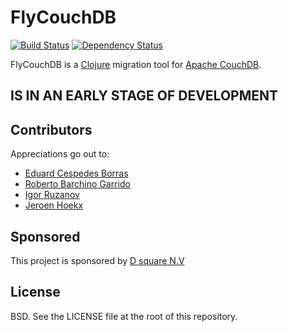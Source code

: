 # FlyCouchDB
[![Build Status](https://travis-ci.org/haduart/flycouchdb.svg)](https://travis-ci.org/haduart/flycouchdb) [![Dependency Status](https://www.versioneye.com/user/projects/54dafaf4c1bbbd9bd70003b1/badge.svg?style=flat)](https://www.versioneye.com/user/projects/54dafaf4c1bbbd9bd70003b1)

FlyCouchDB is a [Clojure](http://clojure.org) migration tool for [Apache CouchDB](http://couchdb.apache.org/).


## IS IN AN EARLY STAGE OF DEVELOPMENT


## Contributors

Appreciations go out to:

* [Eduard Cespedes Borras](https://github.com/haduart)
* [Roberto Barchino Garrido](https://github.com/fisoide)
* [Igor Ruzanov](https://github.com/r00z)
* [Jeroen Hoekx](https://github.com/jhoekx)


## Sponsored
This project is sponsored by [D square N.V](http://dsquare.be)


## License

BSD.  See the LICENSE file at the root of this repository.